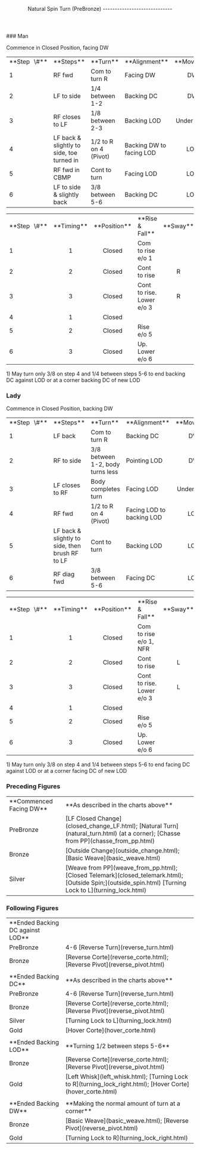 <header>Natural Spin Turn (PreBronze)
-----------------------------

 </header>### Man

Commence in Closed Position, facing DW

 <table class="style1"> <tbody><tr> <td style="width:10%">**Step<span style="color:white">\_</span>\#**</td> <td style="width:38%">**Steps**</td> <td style="width:20%">**Turn**</td> <td style="width:16%">**Alignment**</td> <td style="width:16%;text-align:center">**Moving**</td> </tr> <tr> <td>1</td> <td>RF fwd</td> <td>Com to turn R</td> <td>Facing DW</td> <td style="text-align:center">DW</td> </tr> <tr> <td>2</td> <td>LF to side</td> <td>1/4 between 1-2</td> <td>Backing DC</td> <td style="text-align:center">DW</td> </tr> <tr> <td>3</td> <td>RF closes to LF</td> <td>1/8 between 2-3</td> <td>Backing LOD</td> <td style="text-align:center">Under Body</td> </tr> <tr> <td>4</td> <td>LF back &amp; slightly to side, toe turned in</td> <td>1/2 to R on 4 (Pivot)</td> <td>Backing DW to facing LOD</td> <td style="text-align:center">LOD</td> </tr> <tr> <td>5</td> <td>RF fwd in CBMP</td> <td>Cont to turn</td> <td>Facing LOD</td> <td style="text-align:center">LOD</td> </tr> <tr> <td>6</td> <td>LF to side &amp; slightly back</td> <td>3/8 between 5-6</td> <td>Backing DC</td> <td style="text-align:center">LOD</td> </tr> </tbody></table>

 <table class="style1"> <tbody><tr> <td style="width:10%">**Step<span style="color:white">\_</span>\#**</td> <td style="width:10%;text-align:center">**Timing**</td> <td style="width:20%;text-align:center">**Position**</td> <td style="width:40%">**Rise &amp; Fall**</td> <td style="width:10%;text-align:center">**Sway**</td> <td style="width:10%;text-align:right">**Footwork**</td> </tr> <tr> <td>1</td> <td style="text-align:center">1</td> <td style="text-align:center">Closed</td> <td>Com to rise e/o 1</td> <td style="text-align:center"></td> <td style="text-align:right">HT</td> </tr> <tr> <td>2 </td> <td style="text-align:center">2</td> <td style="text-align:center">Closed</td> <td>Cont to rise</td> <td style="text-align:center">R</td> <td style="text-align:right">T</td> </tr> <tr> <td>3</td> <td style="text-align:center">3</td> <td style="text-align:center">Closed</td> <td>Cont to rise. Lower e/o 3</td> <td style="text-align:center">R</td> <td style="text-align:right">TH</td> </tr> <tr> <td>4</td> <td style="text-align:center">1</td> <td style="text-align:center">Closed</td> <td> </td> <td style="text-align:center"></td> <td style="text-align:right">THT</td> </tr> <tr> <td>5</td> <td style="text-align:center">2</td> <td style="text-align:center">Closed</td> <td>Rise e/o 5</td> <td style="text-align:center"></td> <td style="text-align:right">HT</td> </tr> <tr> <td>6</td> <td style="text-align:center">3</td> <td style="text-align:center">Closed</td> <td>Up. Lower e/o 6</td> <td style="text-align:center"></td> <td style="text-align:right">TH</td> </tr> </tbody></table>

1\) May turn only 3/8 on step 4 and 1/4 between steps 5-6 to end backing DC against LOD or at a corner backing DC of new LOD

### Lady

Commence in Closed Position, backing DW

 <table class="style1"> <tbody><tr> <td style="width:10%">**Step<span style="color:white">\_</span>\#**</td> <td style="width:38%">**Steps**</td> <td style="width:20%">**Turn**</td> <td style="width:16%">**Alignment**</td> <td style="width:16%;text-align:center">**Moving**</td> </tr> <tr> <td>1</td> <td>LF back</td> <td>Com to turn R</td> <td>Backing DC</td> <td style="text-align:center">DW</td> </tr> <tr> <td>2</td> <td>RF to side</td> <td>3/8 between 1-2, body turns less</td> <td>Pointing LOD</td> <td style="text-align:center">DW</td> </tr> <tr> <td>3</td> <td>LF closes to RF</td> <td>Body completes turn</td> <td>Facing LOD</td> <td style="text-align:center">Under Body</td> </tr> <tr> <td>4</td> <td>RF fwd</td> <td>1/2 to R on 4 (Pivot)</td> <td>Facing LOD to backing LOD</td> <td style="text-align:center">LOD</td> </tr> <tr> <td>5</td> <td>LF back &amp; slightly to side, then brush RF to LF</td> <td>Cont to turn</td> <td>Backing LOD</td> <td style="text-align:center">LOD</td> </tr> <tr> <td>6</td> <td>RF diag fwd</td> <td>3/8 between 5-6</td> <td>Facing DC</td> <td style="text-align:center">LOD</td> </tr> </tbody></table>

 <table class="style1"> <tbody><tr> <td style="width:10%">**Step<span style="color:white">\_</span>\#**</td> <td style="width:10%;text-align:center">**Timing**</td> <td style="width:20%;text-align:center">**Position**</td> <td style="width:40%">**Rise &amp; Fall**</td> <td style="width:10%;text-align:center">**Sway**</td> <td style="width:10%;text-align:right">**Footwork**</td> </tr> <tr> <td>1</td> <td style="text-align:center">1</td> <td style="text-align:center">Closed</td> <td>Com to rise e/o 1, NFR</td> <td style="text-align:center"></td> <td style="text-align:right">TH</td> </tr> <tr> <td>2 </td> <td style="text-align:center">2</td> <td style="text-align:center">Closed</td> <td>Cont to rise</td> <td style="text-align:center">L</td> <td style="text-align:right">T</td> </tr> <tr> <td>3</td> <td style="text-align:center">3</td> <td style="text-align:center">Closed</td> <td>Cont to rise. Lower e/o 3</td> <td style="text-align:center">L</td> <td style="text-align:right">TH</td> </tr> <tr> <td>4</td> <td style="text-align:center">1</td> <td style="text-align:center">Closed</td> <td> </td> <td style="text-align:center"></td> <td style="text-align:right">HT</td> </tr> <tr> <td>5</td> <td style="text-align:center">2</td> <td style="text-align:center">Closed</td> <td>Rise e/o 5</td> <td style="text-align:center"></td> <td style="text-align:right">T</td> </tr> <tr> <td>6</td> <td style="text-align:center">3</td> <td style="text-align:center">Closed</td> <td>Up. Lower e/o 6</td> <td style="text-align:center"></td> <td style="text-align:right">TH</td> </tr> </tbody></table>

1\) May turn only 3/8 on step 4 and 1/4 between steps 5-6 to end facing DC against LOD or at a corner facing DC of new LOD

### Preceding Figures

 <table> <tbody><tr> <td style="width:30%">**Commenced Facing DW**</td> <td>**As described in the charts above**</td> </tr> <tr> <td style="width:30%">PreBronze</td> <td> [LF Closed Change](closed_change_LF.html); [Natural Turn](natural_turn.html) (at a corner); [Chasse from PP](chasse_from_pp.html) </td> </tr> <tr> <td style="width:30%">Bronze</td> <td> [Outside Change](outside_change.html); [Basic Weave](basic_weave.html) </td> </tr> <tr> <td style="width:30%">Silver</td> <td> [Weave from PP](weave_from_pp.html); [Closed Telemark](closed_telemark.html); [Outside Spin;](outside_spin.html) [Turning Lock to L](turning_lock.html) </td> </tr> </tbody></table>

### Following Figures

 <table> <tbody><tr> <td>**Ended Backing DC against LOD**</td> <td> </td> </tr> <tr> <td style="width:30%">PreBronze</td> <td> 4-6 [Reverse Turn](reverse_turn.html) </td> </tr> <tr> <td>Bronze</td> <td> [Reverse Corte](reverse_corte.html); [Reverse Pivot](reverse_pivot.html) </td> </tr> <tr> <td> </td> <td> </td> </tr> <tr> <td>**Ended Backing DC**</td> <td>**As described in the charts above**</td> </tr> <tr> <td>PreBronze</td> <td> 4-6 [Reverse Turn](reverse_turn.html) </td> </tr> <tr> <td>Bronze</td> <td> [Reverse Corte](reverse_corte.html); [Reverse Pivot](reverse_pivot.html) </td> </tr> <tr> <td>Silver</td> <td> [Turning Lock to L](turning_lock.html) </td> </tr> <tr> <td>Gold</td> <td> [Hover Corte](hover_corte.html) </td> </tr> <tr> <td> </td> <td> </td> </tr> <tr> <td>**Ended Backing LOD**</td> <td>**Turning 1/2 between steps 5-6**</td> </tr> <tr> <td>Bronze</td> <td> [Reverse Corte](reverse_corte.html); [Reverse Pivot](reverse_pivot.html) </td> </tr> <tr> <td>Gold</td> <td> [Left Whisk](left_whisk.html); [Turning Lock to R](turning_lock_right.html); [Hover Corte](hover_corte.html) </td> </tr> <tr> <td> </td> <td> </td> </tr> <tr> <td>**Ended Backing DW**</td> <td>**Making the normal amount of turn at a corner**</td> </tr> <tr> <td>Bronze</td> <td> [Basic Weave](basic_weave.html); [Reverse Pivot](reverse_pivot.html) </td> </tr> <tr> <td>Gold</td> <td> [Turning Lock to R](turning_lock_right.html) </td> </tr> </tbody></table>
